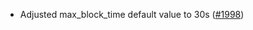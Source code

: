- Adjusted max_block_time default value to 30s
  ([#1998](https://github.com/informalsystems/ibc-rs/issues/1998))